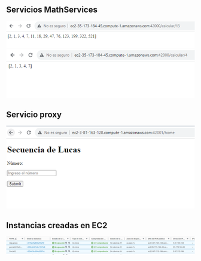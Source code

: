 ## Servicios MathServices 
![img servicio 1 en AWS](./img/mathservicesAWS1.PNG)
![img servicio 2 en AWS](./img/mathservicesAWS2.PNG)
## Servicio proxy
![img proxy en AWS](./img/proxy1.PNG)
## Instancias creadas en EC2
![img instancias en AWS](./img/instanciasEC2.PNG)